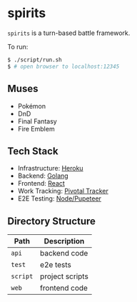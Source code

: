 # spirits

`spirits` is a turn-based battle framework.

To run:
```sh
$ ./script/run.sh
$ # open browser to localhost:12345
```

## Muses

* Pokémon
* DnD
* Final Fantasy
* Fire Emblem

## Tech Stack

* Infrastructure: [Heroku](https://oh-great-spirits.herokuapp.com/)
* Backend: [Golang](api)
* Frontend: [React](web)
* Work Tracking: [Pivotal Tracker](https://www.pivotaltracker.com/n/projects/2556075)
* E2E Testing: [Node/Pupeteer](test)

## Directory Structure

| Path  | Description |
| ------------- | ------------- |
| `api`  | backend code  |
| `test`  | e2e tests  |
| `script` | project scripts |
| `web` | frontend code |
